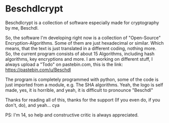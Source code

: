 # Beschdlcrypt
Beschdlcrypt is a collection of software especially made for cryptography by me, Beschdl.

So, the software I'm developing right now is a collection of "Open-Source" Encryption-Algorithms.
Some of them are just hexadecimal or similar. Which means, that the text is just translated in a different coding, nothing more.
So, the current program consists of about 15 Algorithms, including hash algorithms, key encryptions and more.
I am working on different stuff, I always upload a "Todo" on pastebin.com, this is the link: https://pastebin.com/u/Beschdl

The program is completely programmed with python, some of the code is just imported from a module, e.g. The SHA algorithms.
Yeah, the logo is self made, yes, it is horrible, and yeah, it is difficult to pronounce "Beschdl"

Thanks for reading all of this, thanks for the support (If you even do, if you don't, do), and yeah... cya

PS: I'm 14, so help and constructive critic is always appreciated.
